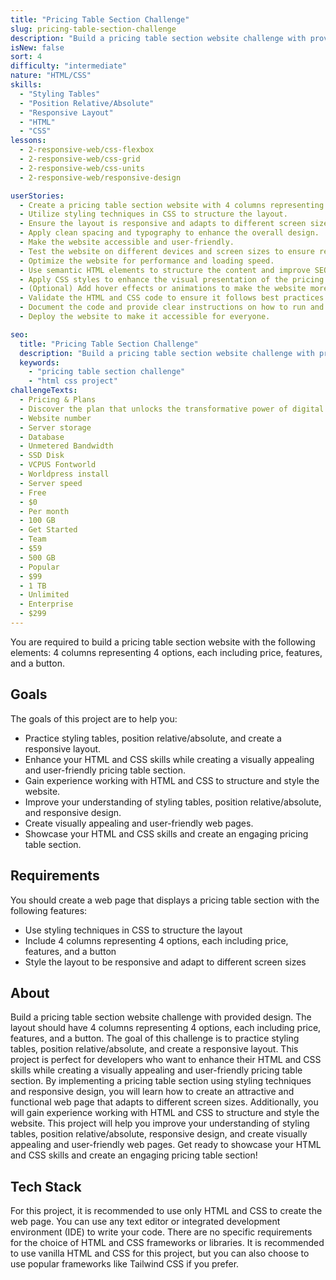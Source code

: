 ```yaml
---
title: "Pricing Table Section Challenge"
slug: pricing-table-section-challenge
description: "Build a pricing table section website challenge with provided design. The layout should have 4 columns representing 4 options, each including price, features, and a button."
isNew: false
sort: 4
difficulty: "intermediate"
nature: "HTML/CSS"
skills:
  - "Styling Tables"
  - "Position Relative/Absolute"
  - "Responsive Layout"
  - "HTML"
  - "CSS"
lessons:
  - 2-responsive-web/css-flexbox
  - 2-responsive-web/css-grid
  - 2-responsive-web/css-units
  - 2-responsive-web/responsive-design

userStories:
  - Create a pricing table section website with 4 columns representing 4 options, each including price, features, and a button.
  - Utilize styling techniques in CSS to structure the layout.
  - Ensure the layout is responsive and adapts to different screen sizes.
  - Apply clean spacing and typography to enhance the overall design.
  - Make the website accessible and user-friendly.
  - Test the website on different devices and screen sizes to ensure responsiveness.
  - Optimize the website for performance and loading speed.
  - Use semantic HTML elements to structure the content and improve SEO.
  - Apply CSS styles to enhance the visual presentation of the pricing table elements.
  - (Optional) Add hover effects or animations to make the website more interactive.
  - Validate the HTML and CSS code to ensure it follows best practices and standards.
  - Document the code and provide clear instructions on how to run and use the website.
  - Deploy the website to make it accessible for everyone.

seo:
  title: "Pricing Table Section Challenge"
  description: "Build a pricing table section website challenge with provided design. The layout should have 4 columns representing 4 options, each including price, features, and a button. The goal of this challenge is to practice styling tables, position relative/absolute, and create a responsive layout. This project is perfect for intermediate developers who want to enhance their HTML and CSS skills while creating a visually appealing and user-friendly pricing table section. By implementing a pricing table section using styling techniques and responsive design, you will learn how to create an attractive and functional web page that adapts to different screen sizes. Additionally, you will gain experience working with HTML and CSS to structure and style the website. This project will help you improve your understanding of styling tables, position relative/absolute, responsive design, and create visually appealing and user-friendly web pages. Get ready to showcase your HTML and CSS skills and create an engaging pricing table section!"
  keywords:
    - "pricing table section challenge"
    - "html css project"
challengeTexts:
  - Pricing & Plans
  - Discover the plan that unlocks the transformative power of digital art and join our vibrant community today.
  - Website number
  - Server storage
  - Database
  - Unmetered Bandwidth
  - SSD Disk
  - VCPUS Fontworld
  - Worldpress install
  - Server speed
  - Free
  - $0
  - Per month
  - 100 GB
  - Get Started
  - Team
  - $59
  - 500 GB
  - Popular
  - $99
  - 1 TB
  - Unlimited
  - Enterprise
  - $299
---
```


You are required to build a pricing table section website with the following elements: 4 columns representing 4 options, each including price, features, and a button.

## Goals

The goals of this project are to help you:

- Practice styling tables, position relative/absolute, and create a responsive layout.
- Enhance your HTML and CSS skills while creating a visually appealing and user-friendly pricing table section.
- Gain experience working with HTML and CSS to structure and style the website.
- Improve your understanding of styling tables, position relative/absolute, and responsive design.
- Create visually appealing and user-friendly web pages.
- Showcase your HTML and CSS skills and create an engaging pricing table section.

## Requirements

You should create a web page that displays a pricing table section with the following features:

- Use styling techniques in CSS to structure the layout
- Include 4 columns representing 4 options, each including price, features, and a button
- Style the layout to be responsive and adapt to different screen sizes

## About

Build a pricing table section website challenge with provided design. The layout should have 4 columns representing 4 options, each including price, features, and a button. The goal of this challenge is to practice styling tables, position relative/absolute, and create a responsive layout. This project is perfect for developers who want to enhance their HTML and CSS skills while creating a visually appealing and user-friendly pricing table section. By implementing a pricing table section using styling techniques and responsive design, you will learn how to create an attractive and functional web page that adapts to different screen sizes. Additionally, you will gain experience working with HTML and CSS to structure and style the website. This project will help you improve your understanding of styling tables, position relative/absolute, responsive design, and create visually appealing and user-friendly web pages. Get ready to showcase your HTML and CSS skills and create an engaging pricing table section!

## Tech Stack

For this project, it is recommended to use only HTML and CSS to create the web page. You can use any text editor or integrated development environment (IDE) to write your code. There are no specific requirements for the choice of HTML and CSS frameworks or libraries. It is recommended to use vanilla HTML and CSS for this project, but you can also choose to use popular frameworks like Tailwind CSS if you prefer.
